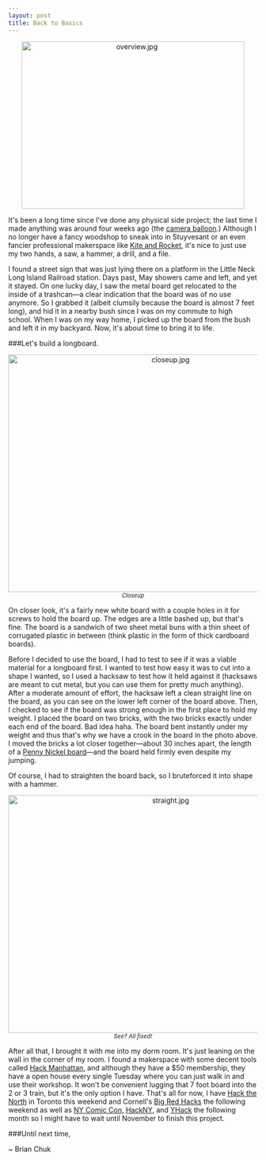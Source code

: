 ```yaml
---
layout: post
title: Back to Basics
---
```


<center><img src="http://devchuk.github.io/res/img/portimg/longboard/overview.jpg" alt="overview.jpg" height="338" width="450"></center>

It's been a long time since I've done any physical side project; the last time I made anything was around four weeks ago (the [camera balloon](http://devchuk.github.io/portfolio/miscellaneous/balloon.html).) Although I no longer have a fancy woodshop to sneak into in Stuyvesant or an even fancier professional makerspace like [Kite and Rocket](http://kiteandrocket.com/), it's nice to just use my two hands, a saw, a hammer, a drill, and a file.

<!---excerpt-->

I found a street sign that was just lying there on a platform in the Little Neck Long Island Railroad station. Days past, May showers came and left, and yet it stayed. On one lucky day, I saw the metal board get relocated to the inside of a trashcan&#8212;a clear indication that the board was of no use anymore. So I grabbed it (albeit clumsily because the board is almost 7 feet long), and hid it in a nearby bush since I was on my commute to high school. When I was on my way home, I picked up the board from the bush and left it in my backyard. Now, it's about time to bring it to life.

###Let's build a longboard.
<br>

<center><img src="http://devchuk.github.io/res/img/portimg/longboard/closeup.jpg" alt="closeup.jpg" height="480" width="640"><br>
<small><i>Closeup</i></small></center>

On closer look, it's a fairly new white board with a couple holes in it for screws to hold the board up. The edges are a little bashed up, but that's fine. The board is a sandwich of two sheet metal buns with a thin sheet of corrugated plastic in between (think plastic in the form of thick cardboard boards).

Before I decided to use the board, I had to test to see if it was a viable material for a longboard first. I wanted to test how easy it was to cut into a shape I wanted, so I used a hacksaw to test how it held against it (hacksaws are meant to cut metal, but you can use them for pretty much anything). After a moderate amount of effort, the hacksaw left a clean straight line on the board, as you can see on the lower left corner of the board above. Then, I checked to see if the board was strong enough in the first place to hold my weight. I placed the board on two bricks, with the two bricks exactly under each end of the board. Bad idea haha. The board bent instantly under my weight and thus that's why we have a crook in the board in the photo above. I moved the bricks a lot closer together&#8212;about 30 inches apart, the length of a [Penny Nickel board](http://i00.i.aliimg.com/wsphoto/v0/623471618/free-shipping-font-b-Penny-b-font-font-b-Nickel-b-font-Skate-font-b-Board.jpg)&#8212;and the board held firmly even despite my jumping.

Of course, I had to straighten the board back, so I bruteforced it into shape with a hammer.

<center><img src="http://devchuk.github.io/res/img/portimg/longboard/straight.jpg" alt="straight.jpg" height="480" width="640"><br>
<small><i>See? All fixed!</i></small></center>

After all that, I brought it with me into my dorm room. It's just leaning on the wall in the corner of my room. I found a makerspace with some decent tools called [Hack Manhattan](https://hackmanhattan.com/), and although they have a $50 membership, they have a open house every single Tuesday where you can just walk in and use their workshop. It won't be convenient lugging that 7 foot board into the 2 or 3 train, but it's the only option I have. That's all for now, I have [Hack the North](http://hackthenorth.com/) in Toronto this weekend and Cornell's [Big Red Hacks](http://www.bigredhacks.com/) the following weekend as well as [NY Comic Con](http://www.newyorkcomiccon.com/), [HackNY](http://hackny.org/a/spring2014hackathon/), and [YHack](http://www.yhack.org/) the following month so I might have to wait until November to finish this project.

###Until next time,

~ Brian Chuk